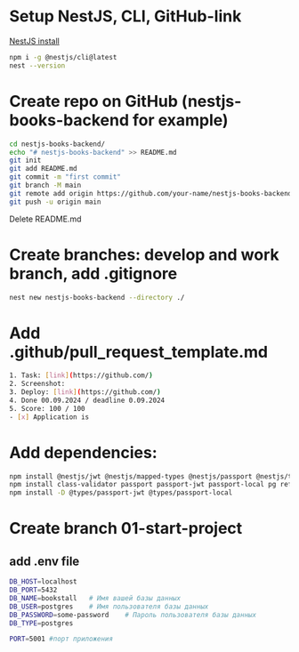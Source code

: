 # Setup NestJS, CLI, GitHub-link
[NestJS install](https://docs.nestjs.com/#installation)
```bash
npm i -g @nestjs/cli@latest
nest --version
```

# Create repo on GitHub (nestjs-books-backend for example)

```bash
cd nestjs-books-backend/
echo "# nestjs-books-backend" >> README.md
git init
git add README.md
git commit -m "first commit"
git branch -M main
git remote add origin https://github.com/your-name/nestjs-books-backend.git
git push -u origin main
```
Delete README.md

# Create branches: develop and work branch, add .gitignore


```bash
nest new nestjs-books-backend --directory ./
```

# Add .github/pull_request_template.md

```bash
1. Task: [link](https://github.com/)
2. Screenshot:
3. Deploy: [link](https://github.com/)
4. Done 00.09.2024 / deadline 0.09.2024
5. Score: 100 / 100
- [x] Application is 
```

# Add dependencies:

```bash
npm install @nestjs/jwt @nestjs/mapped-types @nestjs/passport @nestjs/typeorm @types/bcrypt bcrypt class-transformer
npm install class-validator passport passport-jwt passport-local pg reflect-metadata typeorm
npm install -D @types/passport-jwt @types/passport-local
```

# Create branch 01-start-project
## add .env file
```bash
DB_HOST=localhost
DB_PORT=5432
DB_NAME=bookstall   # Имя вашей базы данных
DB_USER=postgres    # Имя пользователя базы данных
DB_PASSWORD=some-password    # Пароль пользователя базы данных
DB_TYPE=postgres

PORT=5001 #порт приложения

```
